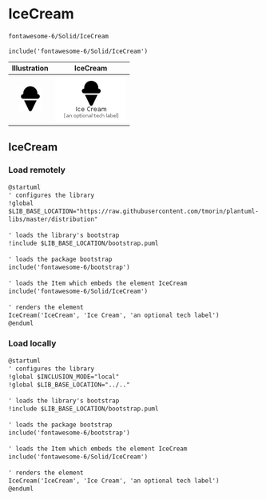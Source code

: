 # IceCream


```text
fontawesome-6/Solid/IceCream
```

```text
include('fontawesome-6/Solid/IceCream')
```



| Illustration | IceCream |
| :---: | :---: |
| ![illustration for Illustration](../../fontawesome-6/Solid/IceCream.png) | ![illustration for IceCream](../../fontawesome-6/Solid/IceCream.Local.png) |




## IceCream

### Load remotely
```plantuml
@startuml
' configures the library
!global $LIB_BASE_LOCATION="https://raw.githubusercontent.com/tmorin/plantuml-libs/master/distribution"

' loads the library's bootstrap
!include $LIB_BASE_LOCATION/bootstrap.puml

' loads the package bootstrap
include('fontawesome-6/bootstrap')

' loads the Item which embeds the element IceCream
include('fontawesome-6/Solid/IceCream')

' renders the element
IceCream('IceCream', 'Ice Cream', 'an optional tech label')
@enduml
```

### Load locally
```plantuml
@startuml
' configures the library
!global $INCLUSION_MODE="local"
!global $LIB_BASE_LOCATION="../.."

' loads the library's bootstrap
!include $LIB_BASE_LOCATION/bootstrap.puml

' loads the package bootstrap
include('fontawesome-6/bootstrap')

' loads the Item which embeds the element IceCream
include('fontawesome-6/Solid/IceCream')

' renders the element
IceCream('IceCream', 'Ice Cream', 'an optional tech label')
@enduml
```

